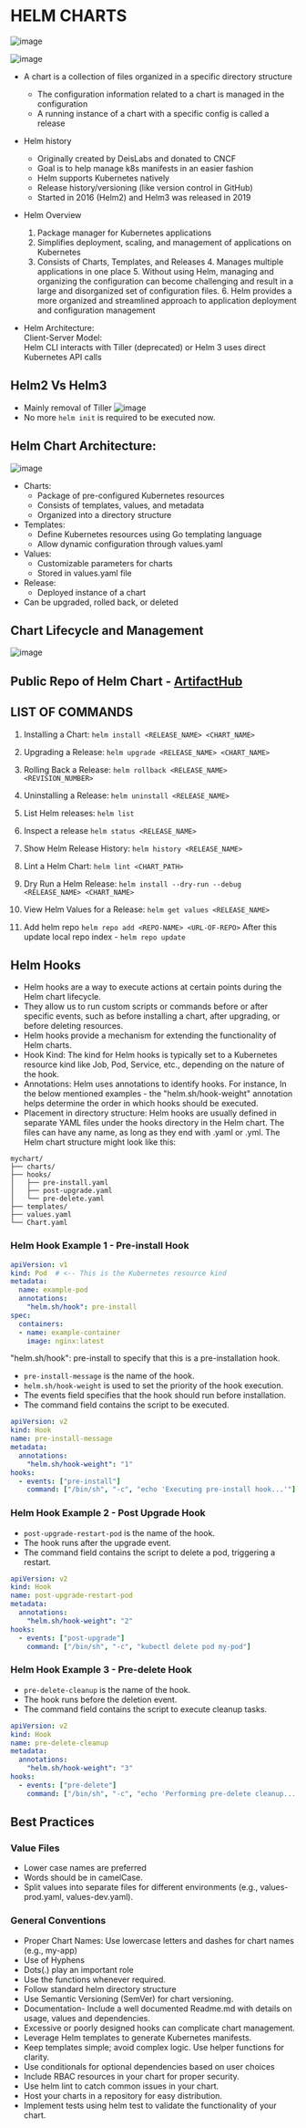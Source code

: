 # HELM CHARTS
![image](https://github.com/imprateeksh/knowledge-center/assets/78964991/6d4ae1ed-13da-485c-b265-a89003f4151e)

![image](https://github.com/imprateeksh/knowledge-center/assets/78964991/9b901498-75c8-4e66-b2e6-cf790ccf7475)

 - A chart is a collection of files organized in a specific directory structure
   - The configuration information related to a chart is managed in the configuration
   - A running instance of a chart with a specific config is called a release
 
 - Helm history
   - Originally created by DeisLabs and donated to CNCF
   - Goal is to help manage k8s manifests in an easier fashion
   - Helm supports Kubernetes natively
   - Release history/versioning (like version control in GitHub)
   - Started in 2016 (Helm2) and Helm3 was released in 2019

 - Helm Overview
	1. Package manager for Kubernetes applications
	2. Simplifies deployment, scaling, and management of applications on Kubernetes
	3. Consists of Charts, Templates, and Releases
        4. Manages multiple applications in one place
        5. Without using Helm, managing and organizing the configuration can become challenging and result in a large and disorganized set of configuration files.
        6. Helm provides a more organized and streamlined approach to application deployment and configuration management
	
 - Helm Architecture:
<br>Client-Server Model:
	<br>Helm CLI interacts with Tiller (deprecated) or Helm 3 uses direct Kubernetes API calls
## Helm2 Vs Helm3
 - Mainly removal of Tiller
   ![image](https://github.com/imprateeksh/knowledge-center/assets/78964991/30386b4f-2ef8-4888-af56-d2fc58493cac)
 - No more `helm init` is required to be executed now.

## Helm Chart Architecture:
![image](https://github.com/imprateeksh/knowledge-center/assets/78964991/1c854bda-7c60-4d29-bd9b-42c571c2e7e4)

   - Charts:
	 - Package of pre-configured Kubernetes resources
	 - Consists of templates, values, and metadata
	 - Organized into a directory structure
 - Templates:
	 -  Define Kubernetes resources using Go templating language
	 - Allow dynamic configuration through values.yaml
 - Values:
	- Customizable parameters for charts
	- Stored in values.yaml file
 - Release:
	- Deployed instance of a chart
  - Can be upgraded, rolled back, or deleted

## Chart Lifecycle and Management
![image](https://github.com/imprateeksh/knowledge-center/assets/78964991/6c859115-9229-4dd2-9a61-fe9a4dd85a0f)


## Public Repo of Helm Chart - [ArtifactHub](https://artifacthub.io/)

## LIST OF COMMANDS

1. Installing a Chart:
`helm install <RELEASE_NAME> <CHART_NAME> `

2. Upgrading a Release:
`helm upgrade <RELEASE_NAME> <CHART_NAME>` 

3. Rolling Back a Release:
	`helm rollback <RELEASE_NAME> <REVISION_NUMBER>`

4. Uninstalling a Release:
`helm uninstall <RELEASE_NAME>`

5. List Helm releases:
   `helm list`
6. Inspect a release
   `helm status <RELEASE_NAME>`

7. Show Helm Release History:
`helm history <RELEASE_NAME>`

8. Lint a Helm Chart:
`helm lint <CHART_PATH>`

9. Dry Run a Helm Release:
`helm install --dry-run --debug <RELEASE_NAME> <CHART_NAME>`

10. View Helm Values for a Release:
`helm get values <RELEASE_NAME>`

11. Add helm repo
`helm repo add <REPO-NAME> <URL-OF-REPO>`
After this update local repo index - `helm repo update`

## Helm Hooks
 - Helm hooks are a way to execute actions at certain points during the Helm chart lifecycle. 
 - They allow us to run custom scripts or commands before or after specific events, such as before installing a chart, after upgrading, or before deleting resources.
 - Helm hooks provide a mechanism for extending the functionality of Helm charts.
 - Hook Kind: The kind for Helm hooks is typically set to a Kubernetes resource kind like Job, Pod, Service, etc., depending on the nature of the hook.
 - Annotations: Helm uses annotations to identify hooks. For instance, In the below mentioned examples - the "helm.sh/hook-weight" annotation helps determine the order in which hooks should be executed.
 - Placement in directory structure: Helm hooks are usually defined in separate YAML files under the hooks directory in the Helm chart. The files can have any name, as long as they end with .yaml or .yml. The Helm chart structure might look like this:<br>
```
mychart/
├── charts/
├── hooks/
│   ├── pre-install.yaml
│   ├── post-upgrade.yaml
│   └── pre-delete.yaml
├── templates/
├── values.yaml
└── Chart.yaml

```
### Helm Hook Example 1 - Pre-install Hook
```yaml 
apiVersion: v1
kind: Pod  # <-- This is the Kubernetes resource kind
metadata:
  name: example-pod
  annotations:
    "helm.sh/hook": pre-install
spec:
  containers:
  - name: example-container
    image: nginx:latest
```
"helm.sh/hook": pre-install to specify that this is a pre-installation hook.

 - `pre-install-message` is the name of the hook.
 - `helm.sh/hook-weight` is used to set the priority of the hook execution.
 - The events field specifies that the hook should run before installation.
 - The command field contains the script to be executed.

```yaml
apiVersion: v2
kind: Hook
name: pre-install-message
metadata:
  annotations:
    "helm.sh/hook-weight": "1"
hooks:
  - events: ["pre-install"]
    command: ["/bin/sh", "-c", "echo 'Executing pre-install hook...'"]

```
### Helm Hook Example 2 - Post Upgrade Hook
 - `post-upgrade-restart-pod` is the name of the hook.
 - The hook runs after the upgrade event.
 - The command field contains the script to delete a pod, triggering a restart.

```yaml
apiVersion: v2
kind: Hook
name: post-upgrade-restart-pod
metadata:
  annotations:
    "helm.sh/hook-weight": "2"
hooks:
  - events: ["post-upgrade"]
    command: ["/bin/sh", "-c", "kubectl delete pod my-pod"]

```

### Helm Hook Example 3 - Pre-delete Hook
 - `pre-delete-cleanup` is the name of the hook.
 - The hook runs before the deletion event.
 - The command field contains the script to execute cleanup tasks.
```yaml
apiVersion: v2
kind: Hook
name: pre-delete-cleanup
metadata:
  annotations:
    "helm.sh/hook-weight": "3"
hooks:
  - events: ["pre-delete"]
    command: ["/bin/sh", "-c", "echo 'Performing pre-delete cleanup...'"]

```

## Best Practices
### Value Files
 - Lower case names are preferred
 - Words should be in camelCase.
 - Split values into separate files for different environments (e.g., values-prod.yaml, values-dev.yaml).
### General Conventions
 - Proper Chart Names: Use lowercase letters and dashes for chart names (e.g., my-app)
 - Use of Hyphens
 - Dots(.) play an important role
 - Use the functions whenever required.
 - Follow standard helm directory structure
 - Use Semantic Versioning (SemVer) for chart versioning.
 - Documentation- Include a well documented Readme.md with details on usage, values and dependencies.
 - Excessive or poorly designed hooks can complicate chart management.
 - Leverage Helm templates to generate Kubernetes manifests.
 - Keep templates simple; avoid complex logic. Use helper functions for clarity.
 - Use conditionals for optional dependencies based on user choices
 - Include RBAC resources in your chart for proper security.
 - Use helm lint to catch common issues in your chart.
 - Host your charts in a repository for easy distribution.
 - Implement tests using helm test to validate the functionality of your chart.

